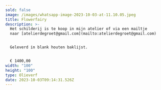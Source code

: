 ```yaml
---
sold: false
image: /images/whatsapp-image-2023-10-03-at-11.10.05.jpeg
title: Flowerfairy
description: >-
  Het schilderij is te koop in mijn atelier of via een mailtje
  naar [atelierdegroet@gmail.com](mailto:atelierdegroet@gmail.com)


  Geleverd in blank houten baklijst.


  € 1400,00
width: "100"
height: "100"
type: Olieverf
date: 2023-10-03T09:14:31.526Z
---
```

